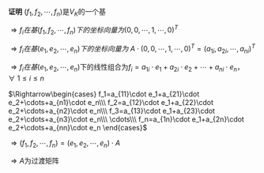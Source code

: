 **证明**
$(f_1,f_2,\cdots,f_n)$是$V_K$的一个基

$\Rightarrow f_i在基(f_1,f_2,\cdots,f_n)下的
坐标向量为(0,0,\cdots,1,\cdots,0)^T$

$\Rightarrow f_i在基(e_1,e_2,\cdots,e_n)下的
坐标向量为$
$A\cdot(0,0,\cdots,1,\cdots,0)^T
=(a_{1i},a_{2i},\cdots,a_{ni})^T$

$\Rightarrow f_i在基(e_1,e_2,\cdots,e_n)$下的线性组合为$f_i=a_{1i}\cdot e_1+a_{2i}\cdot e_2+\cdots+a_{ni}\cdot e_n，
\forall\ 1\le i\le n$

$\Rightarrow\begin{cases}
f_1=a_{11}\cdot e_1+a_{21}\cdot e_2+\cdots+a_{n1}\cdot e_n\\\ 
f_2=a_{12}\cdot e_1+a_{22}\cdot e_2+\cdots+a_{n2}\cdot e_n\\\ 
f_3=a_{13}\cdot e_1+a_{23}\cdot e_2+\cdots+a_{n3}\cdot e_n\\\ 
\cdots\\\ 
f_n=a_{1n}\cdot e_1+a_{2n}\cdot e_2+\cdots+a_{nn}\cdot e_n
\end{cases}$

$\Rightarrow
(f_1,f_2,\cdots,f_n)=(e_1,e_2,\cdots,e_n)\cdot A$

$\Rightarrow A$为过渡矩阵
